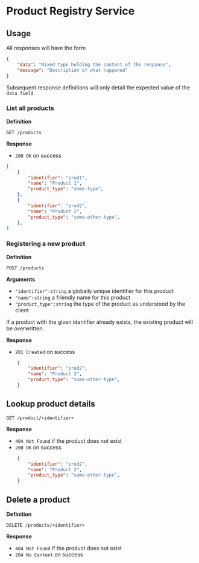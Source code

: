 # Product Registry Service

## Usage

All responses will have the form

```json
{
    "data": "Mixed type holding the content of the response",
    "message": "Description of what happened"
}
```

Subsequent response definitions will only detail the expected value of the `data field`

### List all products

**Definition**

`GET /products`

**Response**

- `200 OK` on success

```json
[
    {
        "identifier": "prod1",
        "name": "Product 1",
        "product_type": "some-type",
    },
    {
        "identifier": "prod2",
        "name": "Product 2",
        "product_type": "some-other-type",
    },
]
```

### Registering a new product

**Definition**

`POST /products`

**Arguments**

- `"identifier":string` a globally unique identifier for this product
- `"name":string` a friendly name for this product
- `"product_type":string` the type of the product as understood by the client

If a product with the given identifier already exists, the existing product will be overwritten.

**Response**

- `201 Created` on success

```json
    {
        "identifier": "prod2",
        "name": "Product 2",
        "product_type": "some-other-type",
    }
```

## Lookup product details

`GET /product/<identifier>`

**Response**

- `404 Not Found` if the product does not exist
- `200 OK` on success

```json
    {
        "identifier": "prod2",
        "name": "Product 2",
        "product_type": "some-other-type",
    }
```

## Delete a product

**Definition**

`DELETE /products/<identifier>`
 
**Response**

- `404 Not Found` if the product does not exist
- `204 No Content` on success
